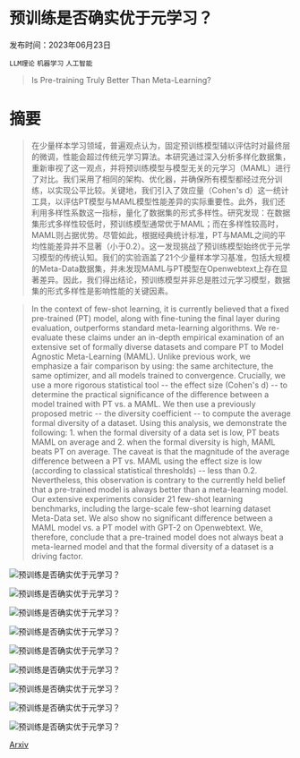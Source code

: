 # 预训练是否确实优于元学习？

发布时间：2023年06月23日

`LLM理论` `机器学习` `人工智能`

> Is Pre-training Truly Better Than Meta-Learning?

# 摘要

> 在少量样本学习领域，普遍观点认为，固定预训练模型辅以评估时对最终层的微调，性能会超过传统元学习算法。本研究通过深入分析多样化数据集，重新审视了这一观点，并将预训练模型与模型无关的元学习（MAML）进行了对比。我们采用了相同的架构、优化器，并确保所有模型都经过充分训练，以实现公平比较。关键地，我们引入了效应量（Cohen's d）这一统计工具，以评估PT模型与MAML模型性能差异的实际重要性。此外，我们还利用多样性系数这一指标，量化了数据集的形式多样性。研究发现：在数据集形式多样性较低时，预训练模型通常优于MAML；而在多样性较高时，MAML则占据优势。尽管如此，根据经典统计标准，PT与MAML之间的平均性能差异并不显著（小于0.2）。这一发现挑战了预训练模型始终优于元学习模型的传统认知。我们的实验涵盖了21个少量样本学习基准，包括大规模的Meta-Data数据集，并未发现MAML与PT模型在Openwebtext上存在显著差异。因此，我们得出结论，预训练模型并非总是胜过元学习模型，数据集的形式多样性是影响性能的关键因素。

> In the context of few-shot learning, it is currently believed that a fixed pre-trained (PT) model, along with fine-tuning the final layer during evaluation, outperforms standard meta-learning algorithms. We re-evaluate these claims under an in-depth empirical examination of an extensive set of formally diverse datasets and compare PT to Model Agnostic Meta-Learning (MAML). Unlike previous work, we emphasize a fair comparison by using: the same architecture, the same optimizer, and all models trained to convergence. Crucially, we use a more rigorous statistical tool -- the effect size (Cohen's d) -- to determine the practical significance of the difference between a model trained with PT vs. a MAML. We then use a previously proposed metric -- the diversity coefficient -- to compute the average formal diversity of a dataset. Using this analysis, we demonstrate the following: 1. when the formal diversity of a data set is low, PT beats MAML on average and 2. when the formal diversity is high, MAML beats PT on average. The caveat is that the magnitude of the average difference between a PT vs. MAML using the effect size is low (according to classical statistical thresholds) -- less than 0.2. Nevertheless, this observation is contrary to the currently held belief that a pre-trained model is always better than a meta-learning model. Our extensive experiments consider 21 few-shot learning benchmarks, including the large-scale few-shot learning dataset Meta-Data set. We also show no significant difference between a MAML model vs. a PT model with GPT-2 on Openwebtext. We, therefore, conclude that a pre-trained model does not always beat a meta-learned model and that the formal diversity of a dataset is a driving factor.

![预训练是否确实优于元学习？](../../..//opt/data/Projects/HuggingArxiv/paper_images/2306.13841/micod_resnet12_learning_curve.png)

![预训练是否确实优于元学习？](../../..//opt/data/Projects/HuggingArxiv/paper_images/2306.13841/mds_learning_curve_resnet50.png)

![预训练是否确实优于元学习？](../../..//opt/data/Projects/HuggingArxiv/paper_images/2306.13841/res12_fc100_learning_curve_pt_maml.png)

![预训练是否确实优于元学习？](../../..//opt/data/Projects/HuggingArxiv/paper_images/2306.13841/res12_aircraft_learning_curve_pt_maml.png)

![预训练是否确实优于元学习？](../../..//opt/data/Projects/HuggingArxiv/paper_images/2306.13841/res12_hdb8_learning_curve_pt_maml.png)

![预训练是否确实优于元学习？](../../..//opt/data/Projects/HuggingArxiv/paper_images/2306.13841/res12_hdb9_learning_curve_pt_maml.png)

![预训练是否确实优于元学习？](../../..//opt/data/Projects/HuggingArxiv/paper_images/2306.13841/hdb8_maml_vs_sl_val_loss.png)

![预训练是否确实优于元学习？](../../..//opt/data/Projects/HuggingArxiv/paper_images/2306.13841/dtd_maml_vs_sl_val_loss.png)

![预训练是否确实优于元学习？](../../..//opt/data/Projects/HuggingArxiv/paper_images/2306.13841/maml_PT_comparison.png)

[Arxiv](https://arxiv.org/abs/2306.13841)